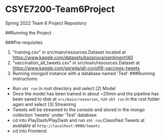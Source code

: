 # CSYE7200-Team6Project
Spring 2022 Team 6 Project Repository

##Running the Project

###Pre-requisites
1. "training.csv" in src/main/resources.Dataset located at https://www.kaggle.com/datasets/kazanova/sentiment140
2. "vaccination_all_tweets.csv" in src/main/resources.Dataset at https://www.kaggle.com/gpreda/all-covid19-vaccines-tweets
3. Running mongod instance with a database named 'Test'
###Running instructions:
- Run `sbt run` in root directory and select [2] Model
- Once the model has been trained in about ~20min and the pipeline has been saved to disk at `src/main/resources`, run `sbt run` in the root folder again and select [3] Streaming
- Tweets will be streamed to the console and stored in the mongo collection 'tweets' under 'Test' database
- cd into PlayDash/PlayDash and run `sbt run`.Classified Tweets at available at `http://localhost:9000/tweets`
- cd into Frontend